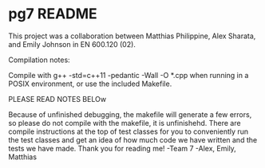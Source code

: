 pg7 README
===

This project was a collaboration between Matthias Philippine, Alex Sharata, and Emily Johnson in EN 600.120 (02).

Compilation notes:

Compile with g++ -std=c++11 -pedantic -Wall -O *.cpp when running in a POSIX environment, or use the included Makefile.

PLEASE READ NOTES BELOw

Because of unfinished debugging, the makefile will generate a few errors, so please do not
compile with the makefile, it is unfinishehd. There are compile instructions at the top of
test classes for you to conveniently run the test classes and get an idea of how much code
we have written and the tests we have made. Thank you for reading me! -Team 7
-Alex, Emily, Matthias 